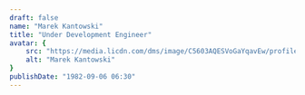 ```yaml
---
draft: false
name: "Marek Kantowski"
title: "Under Development Engineer"
avatar: {
    src: "https://media.licdn.com/dms/image/C5603AQESVoGaYqavEw/profile-displayphoto-shrink_800_800/0/1516807612588?e=2147483647&v=beta&t=OqSrECGQk2LNEga4raITcVu8QHHFyj8F_e5qVqSBX24",
    alt: "Marek Kantowski"
}
publishDate: "1982-09-06 06:30"
---
```

